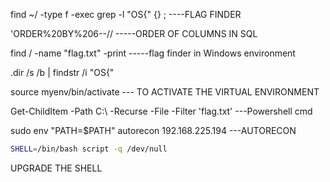 find ~/ -type f -exec grep -l "OS{" {} \;      ----FLAG FINDER

'ORDER%20BY%206--//            -----ORDER OF COLUMNS IN SQL

find / -name "flag.txt" -print   -----flag finder in Windows environment

.dir /s /b | findstr /i "OS{"

source myenv/bin/activate              --- TO ACTIVATE THE VIRTUAL ENVIRONMENT

Get-ChildItem -Path C:\ -Recurse -File -Filter 'flag.txt'   ---Powershell cmd

sudo env "PATH=$PATH" autorecon 192.168.225.194 ---AUTORECON

```sh
SHELL=/bin/bash script -q /dev/null
```
UPGRADE THE SHELL




